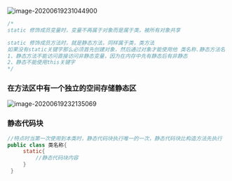 ![image-20200619231044900](C:\Users\hanka\AppData\Roaming\Typora\typora-user-images\image-20200619231044900.png)

``` java
/*
static 修饰成员变量时，变量不再属于对象而是属于类，被所有对象共享

static 修饰成员方法时，就是静态方法，同样属于类，类方法
如果没有static关键字那么必须首先创建对象，然后通过对象才能使用他 类名称.静态方法名 
1、静态方法不能访问直接访问非静态变量，因为在内存中先有静态后有非静态
2、静态不能使用this关键字
*/
```

### 在方法区中有一个独立的空间存储静态区

![image-20200619232135069](C:\Users\hanka\AppData\Roaming\Typora\typora-user-images\image-20200619232135069.png)

### 静态代码块

``` java
//特点时当第一次使用到本类时，静态代码块执行唯一的一次，静态代码块比构造方法先执行
public class 类名称{
     static{
         //静态代码块内容
     }
 }
```

